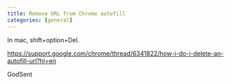 ```yaml
---
title: Remove URL from Chrome autofill
categories: [general]
---
```


In mac, shift+option+Del.

https://support.google.com/chrome/thread/6341822/how-i-do-i-delete-an-autofill-url?hl=en


GodSent
